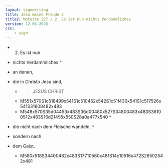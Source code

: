 ```yaml
---
layout: signwriting
title: Jesu meine Freude 2
title2: Motette 227 / 2. Es ist nun nichts Verdammliches
version: 12.06.2025
css:
    - sign
---
```


<!--
https://www.emmaus.de/ingos_texte/bach_jesu_txt.html
https://www.signbank.org/signpuddle2.0/searchword.php
https://www.sutton-signwriting.io/signmaker
-->

- 2. Es ist nun 

- nichts Verdammliches 
^
- an denen,

- die in Christo Jesu sind,
    + > JESUS CHRIST
    + M551x570S1c518499x541S1c510452x542S1c51f430x541S1c517526x541S31600482x483
    + M548x570S35d04453x483S36d00480x527S34800483x483S36100512x483S16d21455x550S28a0a477x540
^
- die nicht nach dem Fleische wandeln,
^
- sondern nach 

- dem Geist.
    + M580x518S34400482x483S17710560x481S14c10516x472S26502542x481